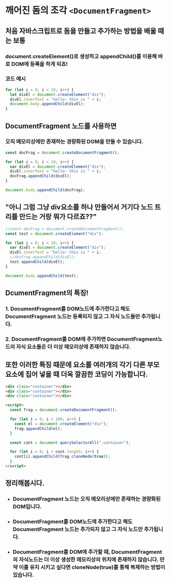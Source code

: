 # 깨어진 돔의 조각 `<DocumentFragment>`

## 처음 자바스크립트로 돔을 만들고 추가하는 방법을 배울 때는 보통

### document.createElement()로 생성하고 appendChild()를 이용해 바로 DOM에 등록을 하게 되죠!

### 코드 예시

```javascript
for (let i = 0; i < 10; i++) {
  let divEl = document.createElement("div");
  divEl.innerText = "hello~ this is " + i;
  document.body.appendChild(divEl);
}
```

## DocumentFragment 노드를 사용하면

### 오직 메모리상에만 존재하는 경량화된 DOM을 만들 수 있습니다.

```javascript
const docFrag = document.createDocumentFragment();

for (let i = 0; i < 10; i++) {
  var divEl = document.createElement("div");
  divEl.innerText = "hello~ this is " + i;
  docFrag.appendChild(divEl);
}

document.body.appendChild(docFrag);
```

## "아니 그럼 그냥 div요소를 하나 만들어서 거기다 노드 트리를 만드는 거랑 뭐가 다르죠??"

```javascript
//const docFrag = document.createDocumentFragment();
const test = document.createElement("div");

for (let i = 0; i < 10; i++) {
  var divEl = document.createElement("div");
  divEl.innerText = "hello~ this is " + i;
  //docFrag.appendChild(divEl);
  test.appendChild(divEl);
}

document.body.appendChild(test);
```

## DcumentFragment의 특징!

### 1. DocumentFragment를 DOM노드에 추가한다고 해도 DocumentFragment 노드는 등록되지 않고 그 자식 노드들만 추가됩니다.

### 2. DocumentFragment를 DOM에 추가하면 DocumentFragment노드의 자식 요소들은 더 이상 메모리상에 존재하지 않습니다.

## 또한 이러한 특징 때문에 요소를 여러개의 각기 다른 부모 요소에 집어 넣을 때 더욱 깔끔한 코딩이 가능합니다.

```html
<div class="container"></div>
<div class="container"></div>
<div class="container"></div>

<script>
  const frag = document.createDocumentFragment();

  for (let i = 0; i < 100; i++) {
    const el = document.createElement("div");
    frag.appendChild(el);
  }

  const cont = document.querySelectorAll(".container");

  for (let i = 0; i < cont.length; i++) {
    cont[i].appendChild(frag.cloneNode(true));
  }
</script>
```

## 정리해봅시다.

- ### DocumentFragment 노드는 오직 메모리상에만 존재하는 경량화된 DOM입니다.
- ### DocumentFragment를 DOM노드에 추가한다고 해도 DocumentFragment 노드는 추가되지 않고 그 자식 노드만 추가됩니다.
- ### DocumentFragment를 DOM에 추가할 때, DocumentFragment의 자식노드는 더 이상 생성한 메모리상의 위치에 존재하지 않습니다. 만약 이를 유지 시키고 싶다면 cloneNode(true)를 통해 복제하는 방법이 있습니다.
